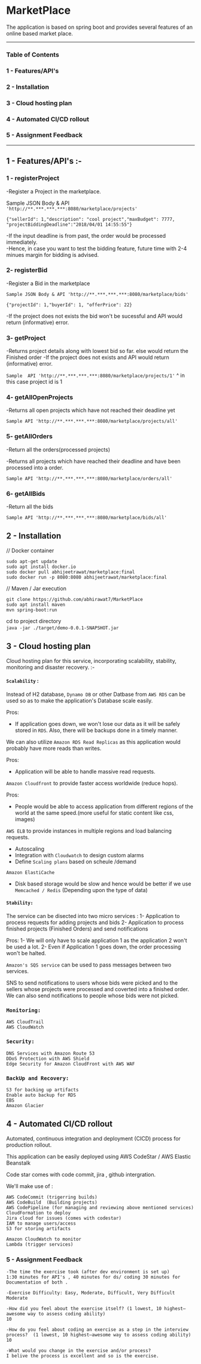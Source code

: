 # MarketPlace

The application is based on spring boot and provides several features of an online based market place. 

***
### Table of Contents

### 1 - Features/API's 

### 2 - Installation

### 3 - Cloud hosting plan

### 4 - Automated CI/CD rollout 

### 5 - Assignment Feedback



***
## 1 - Features/API's :-

### 1 - registerProject
  -Register a Project in the marketplace.

Sample JSON Body & API
`'http://**.***.***.***:8080/marketplace/projects'`

`{"sellerId": 1,"description": "cool project","maxBudget": 7777, "projectBiddingDeadline":"2018/04/01 14:55:55"}`

  -If the input deadline is from past, the order would be processed immediately.   
  -Hence, in case you want to test the bidding feature, future time with 2-4 minues margin for bidding is advised.


### 2- registerBid
  -Register a Bid in the marketplace

`Sample JSON Body & API
'http://**.***.***.***:8080/marketplace/bids'`

`{"projectId": 1,"buyerId": 1, "offerPrice": 22}`

  -If the project does not exists the bid won't be sucessful and API would return (informative) error.

### 3- getProject
  -Returns project details along with lowest bid so far. else would return the Finished order
  -If the project does not exists and API would return (informative) error.


`Sample  API
'http://**.***.***.***:8080/marketplace/projects/1'`
^ in this case project id is 1



### 4- getAllOpenProjects

  -Returns all open projects which have not reached their deadline yet

`Sample API
'http://**.***.***.***:8080/marketplace/projects/all'`


### 5- getAllOrders
  -Return all the orders(processed projects)

  -Returns all  projects which have reached their deadline and have been processed into a order.

`Sample API
'http://**.***.***.***:8080/marketplace/orders/all'`


### 6- getAllBids
  -Return all the bids

`Sample API
'http://**.***.***.***:8080/marketplace/bids/all'`






## 2 - Installation

// Docker container

`sudo apt-get update` <br>
`sudo apt install docker.io` <br>
`sudo docker pull abhijeetrawat/marketplace:final`<br>
``sudo docker run -p 8080:8080 abhijeetrawat/marketplace:final`` <br>

// Maven / Jar execution

`git clone https://github.com/abhirawat7/MarketPlace`<br>
`sudo apt install maven`<br>
`mvn spring-boot:run`<br>


cd to project directory <br>
`java -jar ./target/demo-0.0.1-SNAPSHOT.jar` 

## 3 - Cloud hosting plan
Cloud hosting plan for this service, incorporating scalability, stability, monitoring and disaster recovery.
:-

#### `Scalability` : 

Instead of H2 database, `Dynamo DB` or other Datbase from `AWS RDS` can be used so as to make the application's Database scale easily.

Pros:
- If application goes down, we won't lose our data as it will be safely stored in `RDS`. Also, there will be backups done in a timely manner.


We can also utilize `Amazon RDS Read Replicas` as this application would probably have more reads than writes.

Pros:
- Application will be able to handle massive read requests.

`Amazon Cloudfront` to provide faster access worldwide (reduce hops).

Pros:
- People would be able to access application from different regions of the world at the same speed.(more useful for static content like css, images)


`AWS ELB` to provide instances in multiple regions and load balancing requests.
- Autoscaling
- Integration with `Cloudwatch` to design custom alarms
- Define `Scaling plans`  based on scheule /demand

`Amazon ElastiCache`
- Disk based storage would be slow and hence would be better if we use `Memcached / Redis` (Depending upon the type of data)



#### `Stability:`

The service can be disected into two micro services :
1- Application to process requests for adding projects and bids
2- Application to process finished projects (Finished Orders)  and send notifications

Pros:
1- We will only have to scale application 1 as the application 2 won't be used a lot.
2- Even if Application 1 goes down, the order processing won't be halted.

`Amazon's SQS service` can be used to pass messages between two services.

SNS to send notifications to users whose bids were picked and to the sellers whose projects were processed and coverted into a finished order. We can also send notifications to people whose bids were not picked.


### `Monitoring:`

`AWS CloudTrail`<br>
`AWS CloudWatch`<br>


### `Security:`

`DNS Services with Amazon Route 53`<br>
`DDoS Protection with AWS Shield`<br>
`Edge Security for Amazon CloudFront with AWS WAF`<br>

### `BackUp and Recovery:`

`S3 for backing up artifacts`<br>
`Enable auto backup for RDS`<br>
`EBS `<br>
`Amazon Glacier`<br>

## 4 - Automated CI/CD rollout

Automated, continuous integration and deployment (CICD) process for production rollout.


This application can be easily deployed using AWS CodeStar  / AWS Elastic Beanstalk

Code star comes with code commit, jira , github intergration.

We'll make use of :


 ```
 AWS CodeCommit (trigerring builds)
 AWS CodeBuild  (Building projects)
 AWS CodePipeline (for managing and reviewing above mentioned services)
 CloudFormation to deploy
 Jira cloud for issues (comes with codestar)
 IAM to manage users/access
 S3 for storing artifacts
 ```

 ```
 Amazon CloudWatch to monitor
 Lambda (trigger services)
 ```



### 5 - Assignment Feedback

```
-The time the exercise took (after dev environment is set up)  
1:30 minutes for API's , 40 minutes for ds/ coding 30 minutes for Documentation of both .
```

```
-Exercise Difficulty: Easy, Moderate, Difficult, Very Difficult  
Moderate
```

```
-How did you feel about the exercise itself? (1 lowest, 10 highest—awesome way to assess coding ability)
10
```

```
-How do you feel about coding an exercise as a step in the interview process?  (1 lowest, 10 highest—awesome way to assess coding ability) 
10
```

```
-What would you change in the exercise and/or process?
I belive the process is excellent and so is the exercise. 
```









